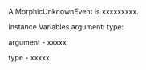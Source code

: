 A MorphicUnknownEvent is xxxxxxxxx.Instance Variables	argument:		<Object>	type:		<Object>argument	- xxxxxtype	- xxxxx